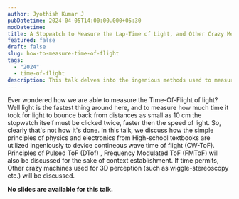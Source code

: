 ```yaml
---
author: Jyothish Kumar J
pubDatetime: 2024-04-05T14:00:00.000+05:30
modDatetime:
title: A Stopwatch to Measure the Lap-Time of Light, and Other Crazy Methods of 3D Perception
featured: false
draft: false
slug: how-to-measure-time-of-flight
tags:
  - "2024"
  - time-of-flight
description: This talk delves into the ingenious methods used to measure the Time-Of-Flight (ToF) of light. It explores continuous wave time of flight (CW-ToF), Pulsed ToF (DTof), Frequency Modulated ToF (FMToF), and other machines used for 3D perception, such as wiggle-stereoscopy.
---
```


Ever wondered how we are able to measure the Time-Of-Flight of light? Well light is the fastest thing around here, and to measure how much time it took for light to bounce back from distances as small as 10 cm the stopwatch itself must be clicked twice, faster then the speed of light. So, clearly that's not how it's done. In this talk, we discuss how the simple principles of physics and electronics from High-school textbooks are utilized ingeniously to device contineous wave time of flight (CW-ToF). Principles of Pulsed ToF (DTof) , Frequency Modulated ToF (FMToF) will also be discussed for the sake of context establishment. If time permits, Other crazy machines used for 3D perception (such as wiggle-stereoscopy etc.) will be discussed.

**No slides are available for this talk.**
